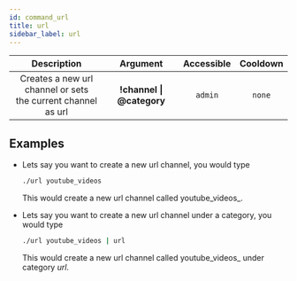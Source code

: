 ```yaml
---
id: command_url
title: url
sidebar_label: url
---
```


|                            Description                            |               Argument                | Accessible | Cooldown |
| :---------------------------------------------------------------: | :-----------------------------------: | :--------: | :------: |
| Creates a new url channel or sets<br />the current channel as url | __!channel \| @category__ |  `admin`   |  `none`  |

## Examples

* Lets say you want to create a new url channel, you would type
    ```bash
    ./url youtube_videos
    ```

    This would create a new url channel called youtube_videos_.

* Lets say you want to create a new url channel under a category, you would type
    ```bash
    ./url youtube_videos | url
    ```

    This would create a new url channel called youtube_videos_ under category _url_.